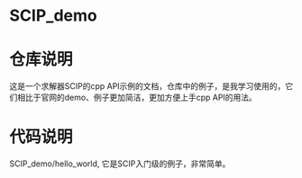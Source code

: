 # SCIP_demo

# 仓库说明
这是一个求解器SCIP的cpp API示例的文档，仓库中的例子，是我学习使用的，它们相比于官网的demo、例子更加简洁，更加方便上手cpp API的用法。

# 代码说明
SCIP_demo/hello_world, 它是SCIP入门级的例子，非常简单。
